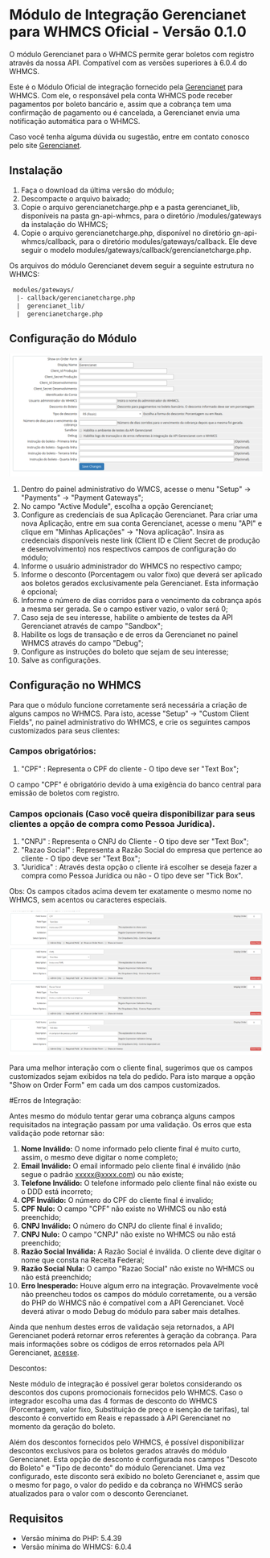 # Módulo de Integração Gerencianet para WHMCS Oficial - Versão 0.1.0 #

O módulo Gerencianet para o WHMCS permite gerar boletos com registro através da nossa API.
Compatível com as versões superiores à 6.0.4 do WHMCS.

Este é o Módulo Oficial de integração fornecido pela [Gerencianet](https://gerencianet.com.br/) para WHMCS. Com ele, o responsável pela conta WHMCS pode receber pagamentos por boleto bancário e, assim que a cobrança tem uma confirmação de pagamento ou é cancelada, a Gerencianet envia uma notificação automática para o WHMCS.

Caso você tenha alguma dúvida ou sugestão, entre em contato conosco pelo site [Gerencianet](https://gerencianet.com.br/).

## Instalação

1. Faça o download da última versão do módulo;
2. Descompacte o arquivo baixado;
3. Copie o arquivo gerencianetcharge.php e a pasta gerencianet_lib, disponíveis na pasta gn-api-whmcs, para o diretório /modules/gateways da instalação do WHMCS;
4. Copie o arquivo gerencianetcharge.php, disponível no diretório gn-api-whmcs/callback, para o diretório modules/gateways/callback. Ele deve seguir o modelo modules/gateways/callback/gerencianetcharge.php.

Os arquivos do módulo Gerencianet devem seguir a seguinte estrutura no WHMCS:

```
 modules/gateways/
  |- callback/gerencianetcharge.php
  |  gerencianet_lib/
  |  gerencianetcharge.php
```

## Configuração do Módulo

![Parametros de configuração do módulo Gerencianet](parametros_configuracao.png "Parametros de configuração do módulo Gerencianet")

1. Dentro do painel administrativo do WMCS, acesse o menu "Setup" -> "Payments" -> "Payment Gateways";
2. No campo "Active Module", escolha a opção Gerencianet;
3. Configure as credenciais de sua Aplicação Gerencianet. Para criar uma nova Aplicação, entre em sua conta Gerencianet, acesse o menu "API" e clique em "Minhas Aplicações" -> "Nova aplicação". Insira as credenciais disponíveis neste link (Client ID e Client Secret de produção e desenvolvimento) nos respectivos campos de configuração do módulo;
4. Informe o usuário administrador do WHMCS no respectivo campo; 
5. Informe o desconto (Porcentagem ou valor fixo) que deverá ser aplicado aos boletos gerados exclusivamente pela Gerencianet. Esta informação é opcional;
6. Informe o número de dias corridos para o vencimento da cobrança após a mesma ser gerada. Se o campo estiver vazio, o valor será 0;
7. Caso seja de seu interesse, habilite o ambiente de testes da API Gerencianet através de campo "Sandbox";
8. Habilite os logs de transação e de erros da Gerencianet no painel WHMCS através do campo "Debug";
9. Configure as instruções do boleto que sejam de seu interesse;
10. Salve as configurações.

## Configuração no WHMCS

Para que o módulo funcione corretamente será necessária a criação de alguns campos no WHMCS. Para isto, acesse "Setup" -> "Custom Client Fields", no painel administrativo do WHMCS, e crie os seguintes campos customizados para seus clientes:

### Campos obrigatórios:

1. "CPF" : Representa o CPF do cliente - O tipo deve ser "Text Box";

O campo "CPF" é obrigatório devido à uma exigência do banco central para emissão de boletos com registro. 

### Campos opcionais (Caso você queira disponibilizar para seus clientes a opção de compra como Pessoa Jurídica).

1. "CNPJ" : Representa o CNPJ do Cliente - O tipo deve ser "Text Box";
2. "Razao Social" : Representa a Razão Social do empresa que pertence ao cliente - O tipo deve ser "Text Box";
3. "Juridica" : Através desta opção o cliente irá escolher se deseja fazer a compra como Pessoa Jurídica ou não - O tipo deve ser "Tick Box".

Obs: Os campos citados acima devem ter exatamente o mesmo nome no WHMCS, sem acentos ou caracteres especiais.

![Campos customizados à serem criados](custom_fields_demonstration.png "Campos customizados à serem criados.")

Para uma melhor interação com o cliente final, sugerimos que os campos customizados sejam exibidos na tela do pedido. Para isto marque a opção "Show on Order Form" em cada  um dos campos customizados.

#Erros de Integração:

Antes mesmo do módulo tentar gerar uma cobrança alguns campos requisitados na integração passam por uma validação. Os erros que esta validação pode retornar são:

1. **Nome Inválido:** O nome informado pelo cliente final é muito curto, assim, o mesmo deve digitar o nome completo;
2. **Email Inválido:** O email informado pelo cliente final é inválido (não segue o padrão xxxxx@xxxx.com) ou não existe;
3. **Telefone Inválido:** O telefone informado pelo cliente final não existe ou o DDD está incorreto;
4. **CPF Inválido:** O número do CPF do cliente final é invalido;
5. **CPF Nulo:** O campo "CPF" não existe no WHMCS ou não está preenchido;
6. **CNPJ Inválido:** O número do CNPJ do cliente final é invalido;
7. **CNPJ Nulo:** O campo "CNPJ" não existe no WHMCS ou não está preenchido;
8. **Razão Social Inválida:** A Razão Social é inválida. O cliente deve digitar o nome que consta na Receita Federal;
9. **Razão Social Nula:** O campo "Razao Social" não existe no WHMCS ou não está preenchido;
10. **Erro Inesperado:** Houve algum erro na integração. Provavelmente você não preencheu todos os campos do módulo corretamente, ou a versão do PHP do WHMCS não é compatível com a API Gerencianet. Você deverá ativar o modo Debug do módulo para saber mais detalhes.

Ainda que nenhum destes erros de validação seja retornados, a API Gerencianet poderá retornar erros referentes à geração da cobrança. Para mais informações sobre os códigos de erros retornados pela API Gerencianet, [acesse](https://docs.gerencianet.com.br/codigos-de-erros).

Descontos:

Neste módulo de integração é possível gerar boletos considerando os descontos dos cupons promocionais fornecidos pelo WHMCS.
Caso o integrador escolha uma das 4 formas de desconto do WHMCS (Porcentagem, valor fixo, Substituição de preço e isenção de tarifas), tal desconto é convertido em Reais e repassado à API Gerencianet no momento da geração do boleto.

Além dos descontos fornecidos pelo WHMCS, é possível disponibilizar descontos exclusivos para os boletos gerados através do módulo Gerencianet. Esta opção de desconto é configurada nos campos "Descoto do Boleto" e "Tipo de deconto" do módulo Gerencianet. Uma vez configurado, este disconto será exibido no boleto Gerencianet e, assim que o mesmo for pago, o valor do pedido e da cobrança no WHMCS serão atualizados para o valor com o desconto Gerencianet.

## Requisitos

* Versão mínima do PHP: 5.4.39
* Versão mínima do WHMCS: 6.0.4


